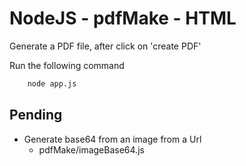 # NodeJS - pdfMake - HTML

Generate a PDF file, after click on 'create PDF'

Run the following command

```sh
    node app.js
```

## Pending

- Generate base64 from an image from a Url
  - pdfMake/imageBase64.js
